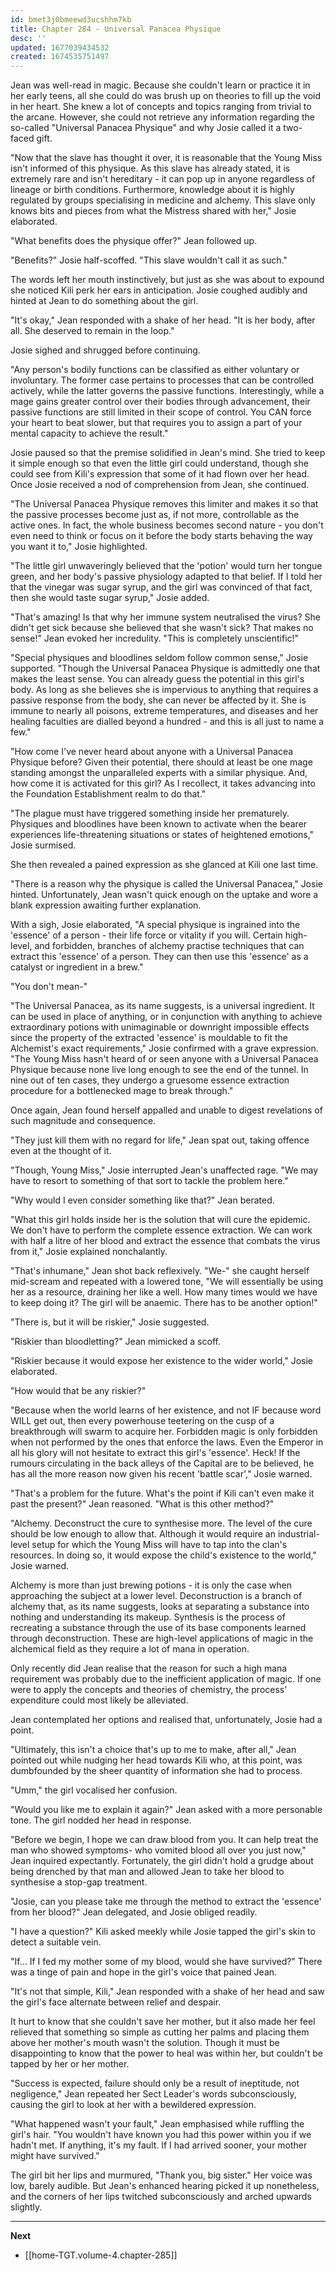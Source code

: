 ```yaml
---
id: bmet3j0bmeewd3ucshhm7kb
title: Chapter 284 - Universal Panacea Physique
desc: ''
updated: 1677039434532
created: 1674535751497
---
```


Jean was well-read in magic. Because she couldn't learn or practice it in her early teens, all she could do was brush up on theories to fill up the void in her heart. She knew a lot of concepts and topics ranging from trivial to the arcane. However, she could not retrieve any information regarding the so-called "Universal Panacea Physique" and why Josie called it a two-faced gift.

"Now that the slave has thought it over, it is reasonable that the Young Miss isn't informed of this physique. As this slave has already stated, it is extremely rare and isn't hereditary - it can pop up in anyone regardless of lineage or birth conditions. Furthermore, knowledge about it is highly regulated by groups specialising in medicine and alchemy. This slave only knows bits and pieces from what the Mistress shared with her," Josie elaborated.

"What benefits does the physique offer?" Jean followed up.

"Benefits?" Josie half-scoffed. "This slave wouldn't call it as such."

The words left her mouth instinctively, but just as she was about to expound she noticed Kili perk her ears in anticipation. Josie coughed audibly and hinted at Jean to do something about the girl.

"It's okay," Jean responded with a shake of her head. "It is her body, after all. She deserved to remain in the loop."

Josie sighed and shrugged before continuing.

"Any person's bodily functions can be classified as either voluntary or involuntary. The former case pertains to processes that can be controlled actively, while the latter governs the passive functions. Interestingly, while a mage gains greater control over their bodies through advancement, their passive functions are still limited in their scope of control. You CAN force your heart to beat slower, but that requires you to assign a part of your mental capacity to achieve the result."

Josie paused so that the premise solidified in Jean's mind. She tried to keep it simple enough so that even the little girl could understand, though she could see from Kili's expression that some of it had flown over her head. Once Josie received a nod of comprehension from Jean, she continued.

"The Universal Panacea Physique removes this limiter and makes it so that the passive processes become just as, if not more, controllable as the active ones. In fact, the whole business becomes second nature - you don't even need to think or focus on it before the body starts behaving the way you want it to," Josie highlighted.

"The little girl unwaveringly believed that the 'potion' would turn her tongue green, and her body's passive physiology adapted to that belief. If I told her that the vinegar was sugar syrup, and the girl was convinced of that fact, then she would taste sugar syrup," Josie added.

"That's amazing! Is that why her immune system neutralised the virus? She didn't get sick because she believed that she wasn't sick? That makes no sense!" Jean evoked her incredulity. "This is completely unscientific!"

"Special physiques and bloodlines seldom follow common sense," Josie supported. "Though the Universal Panacea Physique is admittedly one that makes the least sense. You can already guess the potential in this girl's body. As long as she believes she is impervious to anything that requires a passive response from the body, she can never be affected by it. She is immune to nearly all poisons, extreme temperatures, and diseases and her healing faculties are dialled beyond a hundred - and this is all just to name a few."

"How come I've never heard about anyone with a Universal Panacea Physique before? Given their potential, there should at least be one mage standing amongst the unparalleled experts with a similar physique. And, how come it is activated for this girl? As I recollect, it takes advancing into the Foundation Establishment realm to do that."

"The plague must have triggered something inside her prematurely. Physiques and bloodlines have been known to activate when the bearer experiences life-threatening situations or states of heightened emotions," Josie surmised.

She then revealed a pained expression as she glanced at Kili one last time.

"There is a reason why the physique is called the Universal Panacea," Josie hinted. Unfortunately, Jean wasn't quick enough on the uptake and wore a blank expression awaiting further explanation.

With a sigh, Josie elaborated, "A special physique is ingrained into the 'essence' of a person - their life force or vitality if you will. Certain high-level, and forbidden, branches of alchemy practise techniques that can extract this 'essence' of a person. They can then use this 'essence' as a catalyst or ingredient in a brew."

"You don't mean-"

"The Universal Panacea, as its name suggests, is a universal ingredient. It can be used in place of anything, or in conjunction with anything to achieve extraordinary potions with unimaginable or downright impossible effects since the property of the extracted 'essence' is mouldable to fit the Alchemist's exact requirements," Josie confirmed with a grave expression. "The Young Miss hasn't heard of or seen anyone with a Universal Panacea Physique because none live long enough to see the end of the tunnel. In nine out of ten cases, they undergo a gruesome essence extraction procedure for a bottlenecked mage to break through."

Once again, Jean found herself appalled and unable to digest revelations of such magnitude and consequence.

"They just kill them with no regard for life," Jean spat out, taking offence even at the thought of it.

"Though, Young Miss," Josie interrupted Jean's unaffected rage. "We may have to resort to something of that sort to tackle the problem here."

"Why would I even consider something like that?" Jean berated.

"What this girl holds inside her is the solution that will cure the epidemic. We don't have to perform the complete essence extraction. We can work with half a litre of her blood and extract the essence that combats the virus from it," Josie explained nonchalantly.

"That's inhumane," Jean shot back reflexively. "We-" she caught herself mid-scream and repeated with a lowered tone, "We will essentially be using her as a resource, draining her like a well. How many times would we have to keep doing it? The girl will be anaemic. There has to be another option!"

"There is, but it will be riskier," Josie suggested.

"Riskier than bloodletting?" Jean mimicked a scoff.

"Riskier because it would expose her existence to the wider world," Josie elaborated.

"How would that be any riskier?"

"Because when the world learns of her existence, and not IF because word WILL get out, then every powerhouse teetering on the cusp of a breakthrough will swarm to acquire her. Forbidden magic is only forbidden when not performed by the ones that enforce the laws. Even the Emperor in all his glory will not hesitate to extract this girl's 'essence'. Heck! If the rumours circulating in the back alleys of the Capital are to be believed, he has all the more reason now given his recent 'battle scar'," Josie warned.

"That's a problem for the future. What's the point if Kili can't even make it past the present?" Jean reasoned. "What is this other method?"

"Alchemy. Deconstruct the cure to synthesise more. The level of the cure should be low enough to allow that. Although it would require an industrial-level setup for which the Young Miss will have to tap into the clan's resources. In doing so, it would expose the child's existence to the world," Josie warned.

Alchemy is more than just brewing potions - it is only the case when approaching the subject at a lower level. Deconstruction is a branch of alchemy that, as its name suggests, looks at separating a substance into nothing and understanding its makeup. Synthesis is the process of recreating a substance through the use of its base components learned through deconstruction. These are high-level applications of magic in the alchemical field as they require a lot of mana in operation.

Only recently did Jean realise that the reason for such a high mana requirement was probably due to the inefficient application of magic. If one were to apply the concepts and theories of chemistry, the process' expenditure could most likely be alleviated.

Jean contemplated her options and realised that, unfortunately, Josie had a point.

"Ultimately, this isn't a choice that's up to me to make, after all," Jean pointed out while nudging her head towards Kili who, at this point, was dumbfounded by the sheer quantity of information she had to process.

"Umm," the girl vocalised her confusion.

"Would you like me to explain it again?" Jean asked with a more personable tone. The girl nodded her head in response.

"Before we begin, I hope we can draw blood from you. It can help treat the man who showed symptoms- who vomited blood all over you just now," Jean inquired expectantly. Fortunately, the girl didn't hold a grudge about being drenched by that man and allowed Jean to take her blood to synthesise a stop-gap treatment.

"Josie, can you please take me through the method to extract the 'essence' from her blood?" Jean delegated, and Josie obliged readily.

"I have a question?" Kili asked meekly while Josie tapped the girl's skin to detect a suitable vein.

"If... If I fed my mother some of my blood, would she have survived?" There was a tinge of pain and hope in the girl's voice that pained Jean.

"It's not that simple, Kili," Jean responded with a shake of her head and saw the girl's face alternate between relief and despair.

It hurt to know that she couldn't save her mother, but it also made her feel relieved that something so simple as cutting her palms and placing them above her mother's mouth wasn't the solution. Though it must be disappointing to know that the power to heal was within her, but couldn't be tapped by her or her mother.

"Success is expected, failure should only be a result of ineptitude, not negligence," Jean repeated her Sect Leader's words subconsciously, causing the girl to look at her with a bewildered expression.

"What happened wasn't your fault," Jean emphasised while ruffling the girl's hair. "You wouldn't have known you had this power within you if we hadn't met. If anything, it's my fault. If I had arrived sooner, your mother might have survived."

The girl bit her lips and murmured, "Thank you, big sister." Her voice was low, barely audible. But Jean's enhanced hearing picked it up nonetheless, and the corners of her lips twitched subconsciously and arched upwards slightly.

____

**Next**
* [[home-TGT.volume-4.chapter-285]]